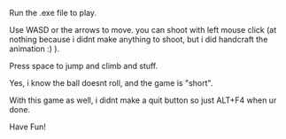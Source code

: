 Run the .exe file to play.

Use WASD or the arrows to move. you can shoot with left mouse click (at nothing because i didnt make anything to shoot, but i did handcraft the animation :) ).

Press space to jump and climb and stuff.

Yes, i know the ball doesnt roll, and the game is "short".

With this game as well, i didnt make a quit button so just ALT+F4 when ur done.

Have Fun!
